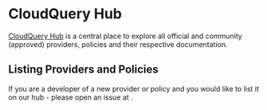 

# CloudQuery Hub

[CloudQuery Hub](https://hub.cloudquery.io) is a central place to explore all official and community (approved) providers, policies and their respective documentation.

## Listing Providers and Policies

If you are a developer of a new provider or policy and you would like to list it on our hub - please open an issue at .
